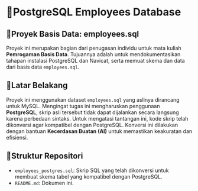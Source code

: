 # 📝PostgreSQL Employees Database

## 📑Proyek Basis Data: employees.sql

Proyek ini merupakan bagian dari penugasan individu untuk mata kuliah **Pemrogaman Basis Data**. Tujuannya adalah untuk mendokumentasikan tahapan instalasi PostgreSQL dan Navicat, serta memuat skema dan data dari basis data `employees.sql`.

## 📜Latar Belakang

Proyek ini menggunakan dataset `employees.sql` yang aslinya dirancang untuk MySQL. Mengingat tugas ini mengharuskan penggunaan **PostgreSQL**, skrip asli tersebut tidak dapat dijalankan secara langsung karena perbedaan sintaks. Untuk mengatasi tantangan ini, kode skrip telah dikonversi agar kompatibel dengan PostgreSQL. Konversi ini dilakukan dengan bantuan **Kecerdasan Buatan (AI)** untuk memastikan keakuratan dan efisiensi.

## 📁Struktur Repositori

* `employees_postgres.sql`: Skrip SQL yang telah dikonversi untuk membuat skema tabel yang kompatibel dengan PostgreSQL.
* `README.md`: Dokumen ini.
